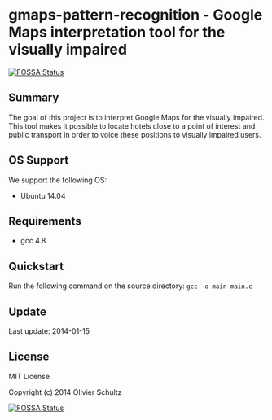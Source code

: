 # gmaps-pattern-recognition - Google Maps interpretation tool for the visually impaired
[![FOSSA Status](https://app.fossa.io/api/projects/git%2Bgithub.com%2Folivierschultz%2Fgmaps-pattern-recognition.svg?type=shield)](https://app.fossa.io/projects/git%2Bgithub.com%2Folivierschultz%2Fgmaps-pattern-recognition?ref=badge_shield)


## Summary

The goal of this project is to interpret Google Maps for the visually impaired.
This tool makes it possible to locate hotels close to a point of interest and public transport in order to voice these positions to visually impaired users.

## OS Support

We support the following OS:

* Ubuntu 14.04

## Requirements

* gcc 4.8

## Quickstart

Run the following command on the source directory: `gcc -o main main.c`

## Update
Last update: 2014-01-15

## License

MIT License

Copyright (c) 2014 Olivier Schultz




[![FOSSA Status](https://app.fossa.io/api/projects/git%2Bgithub.com%2Folivierschultz%2Fgmaps-pattern-recognition.svg?type=large)](https://app.fossa.io/projects/git%2Bgithub.com%2Folivierschultz%2Fgmaps-pattern-recognition?ref=badge_large)